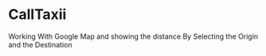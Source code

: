 # CallTaxii
Working With Google Map and showing the distance By Selecting the Origin and the Destination
